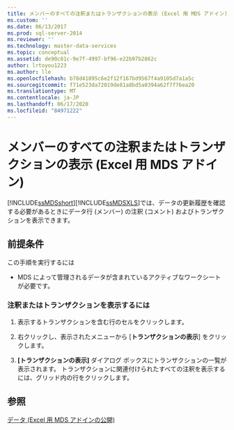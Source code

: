 ```yaml
---
title: メンバーのすべての注釈またはトランザクションの表示 (Excel 用 MDS アドイン) | Microsoft Docs
ms.custom: ''
ms.date: 06/13/2017
ms.prod: sql-server-2014
ms.reviewer: ''
ms.technology: master-data-services
ms.topic: conceptual
ms.assetid: de90c81c-9e7f-4997-bf96-e22b97b2862c
author: lrtoyou1223
ms.author: lle
ms.openlocfilehash: b78d41895c6e2f12f167bd9567f4a9105d7a1a5c
ms.sourcegitcommit: f71e523da72019de81a8bd5a0394a62f7f76ea20
ms.translationtype: MT
ms.contentlocale: ja-JP
ms.lasthandoff: 06/17/2020
ms.locfileid: "84971222"
---
```

# <a name="view-all-annotations-or-transactions-for-a-member-mds-add-in-for-excel"></a>メンバーのすべての注釈またはトランザクションの表示 (Excel 用 MDS アドイン)
  [!INCLUDE[ssMDSshort](../../includes/ssmdsshort-md.md)][!INCLUDE[ssMDSXLS](../../includes/ssmdsxls-md.md)]では、データの更新履歴を確認する必要があるときにデータ行 (メンバー) の注釈 (コメント) およびトランザクションを表示できます。  
  
## <a name="prerequisites"></a>前提条件  
 この手順を実行するには  
  
-   MDS によって管理されるデータが含まれているアクティブなワークシートが必要です。  
  
### <a name="to-view-annotations-or-transactions"></a>注釈またはトランザクションを表示するには  
  
1.  表示するトランザクションを含む行のセルをクリックします。  
  
2.  右クリックし、表示されたメニューから [**トランザクションの表示**] をクリックします。  
  
3.  **[トランザクションの表示]** ダイアログ ボックスにトランザクションの一覧が表示されます。 トランザクションに関連付けられたすべての注釈を表示するには、グリッド内の行をクリックします。  
  
## <a name="see-also"></a>参照  
 [データ &#40;Excel 用 MDS アドインの公開&#41;](overview-importing-data-from-excel-mds-add-in-for-excel.md)  
  
  
